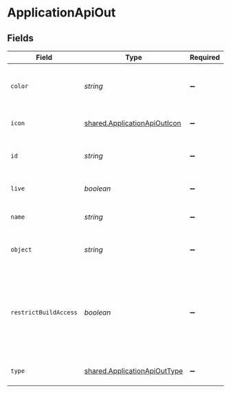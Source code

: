 # ApplicationApiOut


## Fields

| Field                                                                                                   | Type                                                                                                    | Required                                                                                                | Description                                                                                             | Example                                                                                                 |
| ------------------------------------------------------------------------------------------------------- | ------------------------------------------------------------------------------------------------------- | ------------------------------------------------------------------------------------------------------- | ------------------------------------------------------------------------------------------------------- | ------------------------------------------------------------------------------------------------------- |
| `color`                                                                                                 | *string*                                                                                                | :heavy_minus_sign:                                                                                      | The hex representation of the icon color of the application                                             | #00a3de                                                                                                 |
| `icon`                                                                                                  | [shared.ApplicationApiOutIcon](../../../sdk/models/shared/applicationapiouticon.md)                     | :heavy_minus_sign:                                                                                      | The icon type of the application                                                                        | CUBES                                                                                                   |
| `id`                                                                                                    | *string*                                                                                                | :heavy_minus_sign:                                                                                      | The unique ID of this Risk Cloud resource                                                               | a1b2c3d4                                                                                                |
| `live`                                                                                                  | *boolean*                                                                                               | :heavy_minus_sign:                                                                                      | Whether the application is live                                                                         | false                                                                                                   |
| `name`                                                                                                  | *string*                                                                                                | :heavy_minus_sign:                                                                                      | The name of the application                                                                             | Cyber Risk Management Application                                                                       |
| `object`                                                                                                | *string*                                                                                                | :heavy_minus_sign:                                                                                      | Identifies the type of object this data represents                                                      | application                                                                                             |
| `restrictBuildAccess`                                                                                   | *boolean*                                                                                               | :heavy_minus_sign:                                                                                      | Whether users with the Build entitlement must be explicitly granted permission to edit this application | false                                                                                                   |
| `type`                                                                                                  | [shared.ApplicationApiOutType](../../../sdk/models/shared/applicationapiouttype.md)                     | :heavy_minus_sign:                                                                                      | The type of Risk Cloud application                                                                      | CONTROLS_COMPLIANCE                                                                                     |